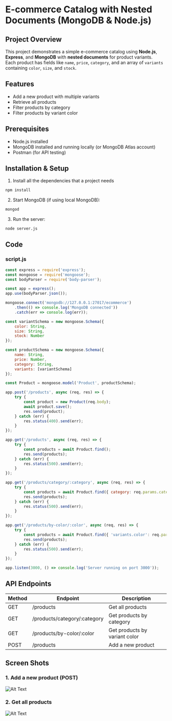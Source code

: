 # E-commerce Catalog with Nested Documents (MongoDB & Node.js)

## Project Overview
This project demonstrates a simple e-commerce catalog using **Node.js**, **Express**, and **MongoDB** with **nested documents** for product variants.  
Each product has fields like `name`, `price`, `category`, and an array of `variants` containing `color`, `size`, and `stock`.

## Features
- Add a new product with multiple variants
- Retrieve all products
- Filter products by category
- Filter products by variant color

## Prerequisites
- Node.js installed
- MongoDB installed and running locally (or MongoDB Atlas account)
- Postman (for API testing)

## Installation & Setup
1. Install all the dependencies that a project needs
```bash
npm install
```
2. Start MongoDB (if using local MongoDB):
```bash
mongod
```
3. Run the server:
```bash
node server.js
```
## Code
### script.js
```js
const express = require('express');
const mongoose = require('mongoose');
const bodyParser = require('body-parser');

const app = express();
app.use(bodyParser.json());

mongoose.connect('mongodb://127.0.0.1:27017/ecommerce')
    .then(() => console.log('MongoDB connected'))
    .catch(err => console.log(err));

const variantSchema = new mongoose.Schema({
    color: String,
    size: String,
    stock: Number
});

const productSchema = new mongoose.Schema({
    name: String,
    price: Number,
    category: String,
    variants: [variantSchema]
});

const Product = mongoose.model('Product', productSchema);

app.post('/products', async (req, res) => {
    try {
        const product = new Product(req.body);
        await product.save();
        res.send(product);
    } catch (err) {
        res.status(400).send(err);
    }
});

app.get('/products', async (req, res) => {
    try {
        const products = await Product.find();
        res.send(products);
    } catch (err) {
        res.status(500).send(err);
    }
});

app.get('/products/category/:category', async (req, res) => {
    try {
        const products = await Product.find({ category: req.params.category });
        res.send(products);
    } catch (err) {
        res.status(500).send(err);
    }
});

app.get('/products/by-color/:color', async (req, res) => {
    try {
        const products = await Product.find({ 'variants.color': req.params.color });
        res.send(products);
    } catch (err) {
        res.status(500).send(err);
    }
});

app.listen(3000, () => console.log('Server running on port 3000'));
```

## API Endpoints

| Method | Endpoint                        | Description                       |
|--------|---------------------------------|-----------------------------------|
| GET    | /products                       | Get all products                  |
| GET    | /products/category/:category    | Get products by category          |
| GET    | /products/by-color/:color       | Get products by variant color     |
| POST   | /products                       | Add a new product                 |

## Screen Shots
### 1. Add a new product (POST)
![Alt Text](res1.png)

### 2. Get all products
![Alt Text](res2.png)
